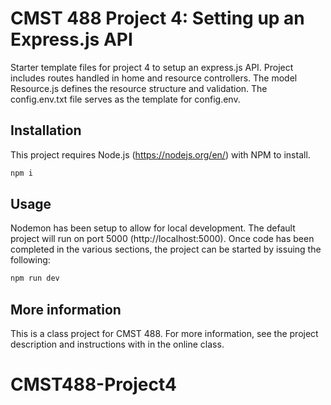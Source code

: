 # CMST 488 Project 4: Setting up an Express.js API

Starter template files for project 4 to setup an express.js API. Project includes routes handled in home and resource controllers. The model Resource.js defines the resource structure and validation. The config.env.txt file serves as the template for config.env.

## Installation

This project requires Node.js (https://nodejs.org/en/) with NPM to install.

```bash
npm i
```

## Usage

Nodemon has been setup to allow for local development. The default project will run on port 5000 (http://localhost:5000). Once code has been completed in the various sections, the project can be started by issuing the following:

```bash
npm run dev
```

## More information

This is a class project for CMST 488. For more information, see the project description and instructions with in the online class.
# CMST488-Project4
